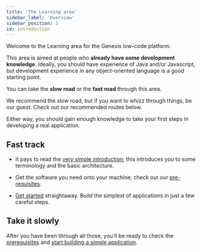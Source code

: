 ```yaml
---
title: 'The Learning area'
sidebar_label: 'Overview'
sidebar_position: 1
id: introduction
---
```


Welcome to the Learning area for the Genesis low-code platform.



This area is aimed at people who **already have some development knowledge**. Ideally, you should have experience of Java and/or Javascript, but development experience in any object-oriented language is a good starting point.

You can take the **slow road** or the **fast road** through this area.

We recommend the slow road, but if you want to whizz through things, be our guest. Check out our recommended routes below. 

Either way, you should gain enough knowledge to take your first steps in developing a real application. 


## Fast track


- It pays to read the [very simple introduction](/getting-started/learn-the-basics/simple-introduction/); this introduces you to some terminology and the basic architecture.

- Get the software you need onto your machine; check out our [pre-requisites](/getting-started/quick-start/hardware-and-software/).

- [Get started](/getting-started/quick-start/) straightaway. Build the simplest of applications in just a few careful steps.



## Take it slowly






After you have been through all those, you'll be ready to check the [prerequisites](/getting-started/quick-start/hardware-and-software/) and [start building a simple application](/getting-started/quick-start/).
